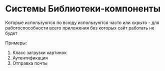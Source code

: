 # Системы Библиотеки-компоненты
Которые используются по всюду
используются часто или скрыто - для работоспособности всего приложения
без которых сайт работать не будет

Примеры:
1) Класс загрузки картинок
2) Аутентификация
3) Отправка почты

